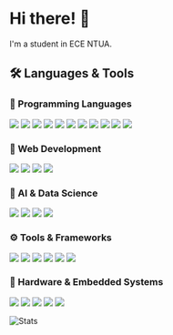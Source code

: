 # Hi there! 👋  
I'm a student in ECE NTUA.

## 🛠 Languages & Tools

### 🚀 Programming Languages  
<p align="left">
  <img src="https://img.shields.io/badge/-Python-3776AB?style=flat-square&logo=python&logoColor=white" />
  <img src="https://img.shields.io/badge/-Java-007396?style=flat-square&logo=java&logoColor=white" />
  <img src="https://img.shields.io/badge/-JavaScript-F7DF1E?style=flat-square&logo=javascript&logoColor=black" />
  <img src="https://img.shields.io/badge/-Prolog-E61F06?style=flat-square&logo=prolog&logoColor=white" />
  <img src="https://img.shields.io/badge/-OCaml-EC6813?style=flat-square&logo=ocaml&logoColor=white" />
  <img src="https://img.shields.io/badge/-SML-BA0051?style=flat-square&logo=reason&logoColor=white" />
  <img src="https://img.shields.io/badge/-C++-00599C?style=flat-square&logo=cplusplus&logoColor=white" />
  <img src="https://img.shields.io/badge/-C-A8B9CC?style=flat-square&logo=c&logoColor=white" />
  <img src="https://img.shields.io/badge/-PHP-777BB4?style=flat-square&logo=php&logoColor=white" />
  <img src="https://img.shields.io/badge/-SQL-4479A1?style=flat-square&logo=postgresql&logoColor=white" />
  <img src="https://img.shields.io/badge/-Dart-0175C2?style=flat-square&logo=dart&logoColor=white" />
</p>

### 📌 Web Development
<p align="left">
  <img src="https://img.shields.io/badge/-HTML-E34F26?style=flat-square&logo=html5&logoColor=white" />
  <img src="https://img.shields.io/badge/-CSS-1572B6?style=flat-square&logo=css3&logoColor=white" />
  <img src="https://img.shields.io/badge/-Flutter-02569B?style=flat-square&logo=flutter&logoColor=white" />
  <img src="https://img.shields.io/badge/-Flask-000000?style=flat-square&logo=flask&logoColor=white" />
</p>
</p>

### 🔬 AI & Data Science  
<p align="left">
  <img src="https://img.shields.io/badge/-R-276DC3?style=flat-square&logo=r&logoColor=white" />
  <img src="https://img.shields.io/badge/-YOLOv8-00FFFF?style=flat-square&logo=ultralytics&logoColor=black" />
  <img src="https://img.shields.io/badge/-Jupyter-FA0F00?style=flat-square&logo=jupyter&logoColor=white" />
  <img src="https://img.shields.io/badge/-Anaconda-44A833?style=flat-square&logo=anaconda&logoColor=white" />
</p>

### ⚙️ Tools & Frameworks
<p align="left">
  <img src="https://img.shields.io/badge/-Clang++/Clang-00599C?style=flat-square&logo=llvm&logoColor=white" />
  <img src="https://img.shields.io/badge/-LLVM-262D3A?style=flat-square&logo=llvm&logoColor=white" />
  <img src="https://img.shields.io/badge/-Flex/Bison-00599C?style=flat-square&logo=gnu&logoColor=white" />
  <img src="https://img.shields.io/badge/-Git-F05032?style=flat-square&logo=git&logoColor=white" />
  <img src="https://img.shields.io/badge/-Bash-4EAA25?style=flat-square&logo=gnu-bash&logoColor=white" />
  <img src="https://img.shields.io/badge/-Shell-FFD500?style=flat-square&logo=powershell&logoColor=black" />
</p>

### 🔌 Hardware & Embedded Systems  
<p align="left">
  <img src="https://img.shields.io/badge/-ATmega328PB-008000?style=flat-square&logo=atmel&logoColor=white" />
  <img src="https://img.shields.io/badge/-Intel%208085-0071C5?style=flat-square&logo=intel&logoColor=white" />
  <img src="https://img.shields.io/badge/-MIPS-00599C?style=flat-square&logo=mips&logoColor=white" />
  <img src="https://img.shields.io/badge/-Arduino-00979D?style=flat-square&logo=arduino&logoColor=white" />
  <img src="https://img.shields.io/badge/-Raspberry%20Pi-A22846?style=flat-square&logo=raspberrypi&logoColor=white" />
</p>














![Stats](https://github-readme-stats.vercel.app/api?username=amark-23&show_icons=true&theme=tokyonight)

